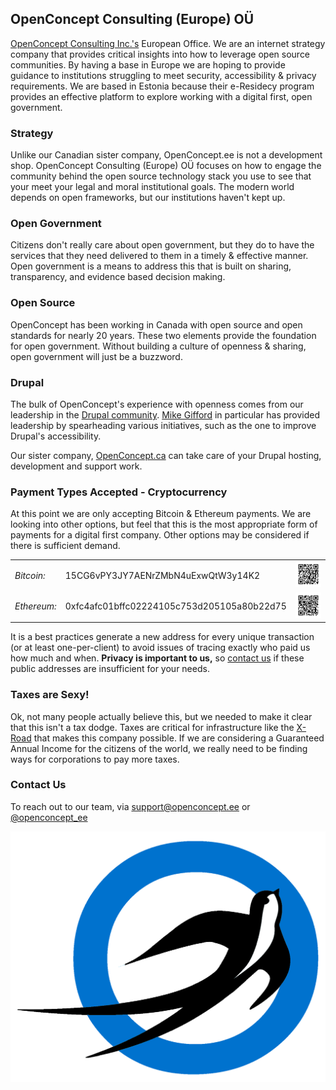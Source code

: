## OpenConcept Consulting (Europe) OÜ

[OpenConcept Consulting Inc.'s](https://openconcept.ca) European Office. We are an internet strategy company that provides critical insights into how to leverage open source communities. By having a base in Europe we are hoping to provide guidance to institutions struggling to meet security, accessibility & privacy requirements. We are based in Estonia because their e-Residecy program provides an effective platform to explore working with a digital first, open government. 

### Strategy

Unlike our Canadian sister company, OpenConcept.ee is not a development shop. OpenConcept Consulting (Europe) OÜ focuses on how to engage the community behind the open source technology stack you use to see that your meet your legal and moral institutional goals. The modern world depends on open frameworks, but our institutions haven't kept up. 

### Open Government

Citizens don't really care about open government, but they do to have the services that they need delivered to them in a timely & effective manner. Open government is a means to address this that is built on sharing, transparency, and evidence based decision making. 

### Open Source

OpenConcept has been working in Canada with open source and open standards for nearly 20 years. These two elements provide the foundation for open government. Without building a culture of openness & sharing, open government will just be a buzzword. 

### Drupal

The bulk of OpenConcept's experience with openness comes from our leadership in the [Drupal community](https://drupal.org). [Mike Gifford](https://www.drupal.org/u/mgifford) in particular has provided leadership by spearheading various initiatives, such as the one to improve Drupal's accessibility. 

Our sister company, [OpenConcept.ca](https://OpenConcept.ca) can take care of your Drupal hosting, development and support work. 

### Payment Types Accepted - Cryptocurrency 

At this point we are only accepting Bitcoin & Ethereum payments. We are looking into other options, but feel that this is the most appropriate form of payments for a digital first company. Other options may be considered if there is sufficient demand. 

<table>
  <tr>
    <td><em>Bitcoin:</em></td><td>15CG6vPY3JY7AENrZMbN4uExwQtW3y14K2</td><td><a href="/images/bitcoin-QR.png"><img src="/images/bitcoin-QR.png" alt="Bitcoin image" title="Click Bitcoin QR code to make image larger"></a></td>
  </tr><tr>
    <td><em>Ethereum:</em></td><td>0xfc4afc01bffc02224105c753d205105a80b22d75</td><td><a href="/images/ethereum-QR.png" title="Click Etherium QR code to make image larger"><img src="/images/ethereum-QR.png" alt="Etherium image"></a></td>
  </tr>
</table>

It is a best practices generate a new address for every unique transaction (or at least one-per-client) to avoid issues of tracing exactly who paid us how much and when. **Privacy is important to us,** so [contact us](mailto:support@openconcept.ee) if these public addresses are insufficient for your needs.

### Taxes are Sexy!

Ok, not many people actually believe this, but we needed to make it clear that this isn't a tax dodge. Taxes are critical for infrastructure like the [X-Road](https://e-estonia.com/solutions/interoperability-services/x-road/) that makes this company possible. If we are considering a Guaranteed Annual Income for the citizens of the world, we really need to be finding ways for corporations to pay more taxes. 

### Contact Us

To reach out to our team, via [support@openconcept.ee](mailto:support@openconcept.ee) or [@openconcept_ee](https://twitter.com/openconcept_ee)

<img src="/images/OC_Bird_2014_ee.png" alt="OpenConcept EE Logo">
